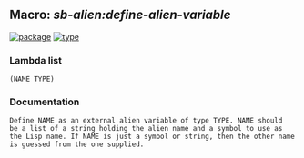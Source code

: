 ## Macro: ***sb-alien:define-alien-variable***
[![package](https://img.shields.io/badge/Package-SB--ALIEN-5f9ea0.svg?style=social&colorA=999999)](../) [![type](https://img.shields.io/badge/Type-Macro-5f9ea0.svg?style=social&colorA=999999)](../#macro) 
### Lambda list
```
(NAME TYPE)
```
### Documentation
```
Define NAME as an external alien variable of type TYPE. NAME should
be a list of a string holding the alien name and a symbol to use as
the Lisp name. If NAME is just a symbol or string, then the other name
is guessed from the one supplied.
```
